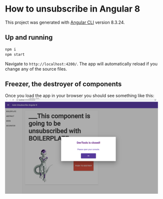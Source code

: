 # How to unsubscribe in Angular 8
This project was generated with [Angular CLI](https://github.com/angular/angular-cli) version 8.3.24.

## Up and running

```bash
npm i
npm start
```

Navigate to `http://localhost:4200/`. The app will automatically reload if you change any of the source files.

## Freezer, the destroyer of components

Once you load the app in your browser you should see something like this:
<img src="src/assets/auto-unsubscribe-ng8-01.png">
